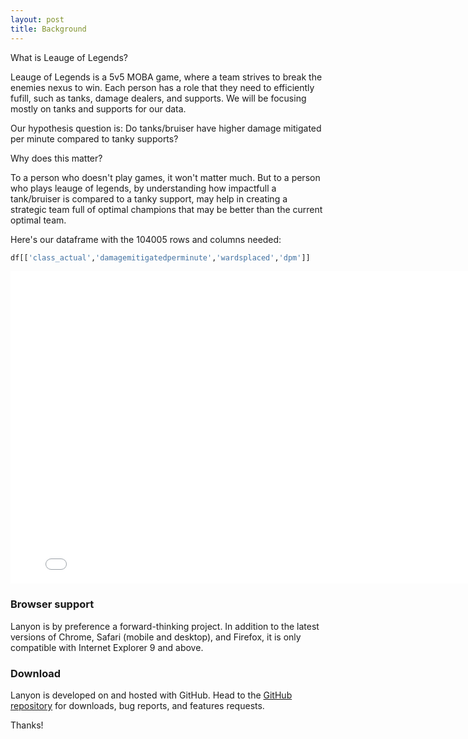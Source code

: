 ```yaml
---
layout: post
title: Background
---
```


What is Leauge of Legends?

Leauge of Legends is a 5v5 MOBA game, where a team strives to break the enemies nexus to win. Each person has
a role that they need to efficiently fufill, such as tanks, damage dealers, and supports. We will be focusing
mostly on tanks and supports for our data.

Our hypothesis question is: Do tanks/bruiser have higher damage mitigated per minute compared to tanky supports?

Why does this matter?

To a person who doesn't play games, it won't matter much. But to a person who plays leauge of legends, by understanding
how impactfull a tank/bruiser is compared to a tanky support, may help in creating a strategic team full of optimal
champions that may be better than the current optimal team.


Here's our dataframe with the 104005 rows and columns needed:

```py
df[['class_actual','damagemitigatedperminute','wardsplaced','dpm']]
```

<iframe src="{{ site.url }}{{ site.baseurl }}/assets/filtered.html" width=800 height=500 frameBorder=0></iframe>

### Browser support

Lanyon is by preference a forward-thinking project. In addition to the latest versions of Chrome, Safari (mobile and desktop), and Firefox, it is only compatible with Internet Explorer 9 and above.

### Download

Lanyon is developed on and hosted with GitHub. Head to the <a href="https://github.com/poole/lanyon">GitHub repository</a> for downloads, bug reports, and features requests.

Thanks!
